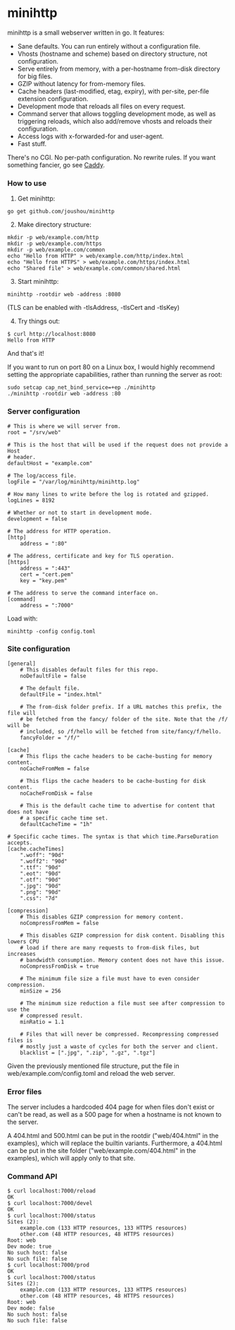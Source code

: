 # minihttp

minihttp is a small webserver written in go. It features:

* Sane defaults. You can run entirely without a configuration file.
* Vhosts (hostname and scheme) based on directory structure, not configuration.
* Serve entirely from memory, with a per-hostname from-disk directory for big files.
* GZIP without latency for from-memory files.
* Cache headers (last-modified, etag, expiry), with per-site, per-file extension configuration.
* Development mode that reloads all files on every request.
* Command server that allows toggling development mode, as well as triggering reloads, which also add/remove vhosts and reloads their configuration.
* Access logs with x-forwarded-for and user-agent.
* Fast stuff.

There's no CGI. No per-path configuration. No rewrite rules. If you want something fancier, go see [Caddy](https://caddyserver.com).

### How to use

1. Get minihttp:
```text
go get github.com/joushou/minihttp
```

2. Make directory structure:
```text
mkdir -p web/example.com/http
mkdir -p web/example.com/https
mkdir -p web/example.com/common
echo "Hello from HTTP" > web/example.com/http/index.html
echo "Hello from HTTPS" > web/example.com/https/index.html
echo "Shared file" > web/example.com/common/shared.html
```

3. Start minihttp:
```text
minihttp -rootdir web -address :8080
```

(TLS can be enabled with -tlsAddress, -tlsCert and -tlsKey)

4. Try things out:
```text
$ curl http://localhost:8080
Hello from HTTP
```

And that's it!

If you want to run on port 80 on a Linux box, I would highly recommend setting the appropriate capabilities, rather than running the server as root:
```text
sudo setcap cap_net_bind_service=+ep ./minihttp
./minihttp -rootdir web -address :80
```

### Server configuration

```text
# This is where we will server from.
root = "/srv/web"

# This is the host that will be used if the request does not provide a Host
# header.
defaultHost = "example.com"

# The log/access file.
logFile = "/var/log/minihttp/minihttp.log"

# How many lines to write before the log is rotated and gzipped.
logLines = 8192

# Whether or not to start in development mode.
development = false

# The address for HTTP operation.
[http]
    address = ":80"

# The address, certificate and key for TLS operation.
[https]
    address = ":443"
    cert = "cert.pem"
    key = "key.pem"

# The address to serve the command interface on.
[command]
    address = ":7000"
```

Load with:
```text
minihttp -config config.toml
```

### Site configuration

```text
[general]
    # This disables default files for this repo.
    noDefaultFile = false

    # The default file.
    defaultFile = "index.html"

    # The from-disk folder prefix. If a URL matches this prefix, the file will
    # be fetched from the fancy/ folder of the site. Note that the /f/ will be
    # included, so /f/hello will be fetched from site/fancy/f/hello.
    fancyFolder = "/f/"

[cache]
    # This flips the cache headers to be cache-busting for memory content.
    noCacheFromMem = false

    # This flips the cache headers to be cache-busting for disk content.
    noCacheFromDisk = false

    # This is the default cache time to advertise for content that does not have
    # a specific cache time set.
    defaultCacheTime = "1h"

# Specific cache times. The syntax is that which time.ParseDuration accepts.
[cache.cacheTimes]
    ".woff": "90d"
    ".woff2": "90d"
    ".ttf": "90d"
    ".eot": "90d"
    ".otf": "90d"
    ".jpg": "90d"
    ".png": "90d"
    ".css": "7d"

[compression]
    # This disables GZIP compression for memory content.
    noCompressFromMem = false

    # This disables GZIP compression for disk content. Disabling this lowers CPU
    # load if there are many requests to from-disk files, but increases
    # bandwidth consumption. Memory content does not have this issue.
    noCompressFromDisk = true

    # The minimum file size a file must have to even consider compression.
    minSize = 256

    # The minimum size reduction a file must see after compression to use the
    # compressed result.
    minRatio = 1.1

    # Files that will never be compressed. Recompressing compressed files is
    # mostly just a waste of cycles for both the server and client.
    blacklist = [".jpg", ".zip", ".gz", ".tgz"]
```

Given the previously mentioned file structure, put the file in web/example.com/config.toml and reload the web server.

### Error files

The server includes a hardcoded 404 page for when files don't exist or can't be read, as well as a 500 page for when a hostname is not known to the server.

A 404.html and 500.html can be put in the rootdir ("web/404.html" in the examples), which will replace the builtin variants. Furthermore, a 404.html can be put in the site folder ("web/example.com/404.html" in the examples), which will apply only to that site.

### Command API

```text
$ curl localhost:7000/reload
OK
$ curl localhost:7000/devel
OK
$ curl localhost:7000/status
Sites (2):
    example.com (133 HTTP resources, 133 HTTPS resources)
    other.com (48 HTTP resources, 48 HTTPS resources)
Root: web
Dev mode: true
No such host: false
No such file: false
$ curl localhost:7000/prod
OK
$ curl localhost:7000/status
Sites (2):
    example.com (133 HTTP resources, 133 HTTPS resources)
    other.com (48 HTTP resources, 48 HTTPS resources)
Root: web
Dev mode: false
No such host: false
No such file: false
```
